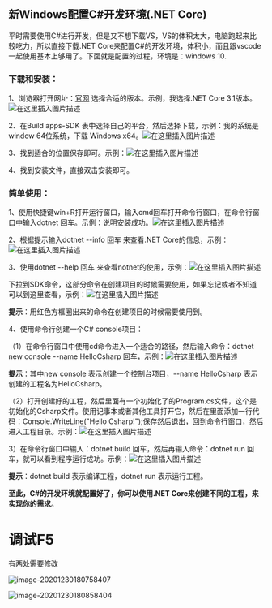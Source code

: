 ## 新Windows配置C#开发环境(.NET Core)

平时需要使用C#进行开发，但是又不想下载VS，VS的体积太大，电脑跑起来比较吃力，所以直接下载.NET Core来配置C#的开发环境，体积小，而且跟vscode一起使用基本上够用了。下面就是配置的过程，环境是：windows 10.

### 下载和安装：

1、浏览器打开网址：[官网](https://dotnet.microsoft.com/download/dotnet-core) 选择合适的版本。示例，我选择.NET Core 3.1版本。![在这里插入图片描述](C#VsCode配置.assets/20200528101812828.png)

2、在Build apps-SDK 表中选择自己的平台，然后选择下载，示例：我的系统是window 64位系统，下载 Windows x64。![在这里插入图片描述](C#VsCode配置.assets/20200528101841347.png)

3、找到适合的位置保存即可。示例：![在这里插入图片描述](C#VsCode配置.assets/20200528101859167.png)

4、找到安装文件，直接双击安装即可。

### 简单使用：

1、使用快捷键win+R打开运行窗口，输入cmd回车打开命令行窗口，在命令行窗口中输入dotnet 回车。示例：说明安装成功。![在这里插入图片描述](C#VsCode配置.assets/20200528101957215.png)

2、根据提示输入dotnet --info 回车 来查看.NET Core的信息，示例：![在这里插入图片描述](C#VsCode配置.assets/20200528102019529.png)

3、使用dotnet --help 回车 来查看notnet的使用，示例：![在这里插入图片描述](C#VsCode配置.assets/20200528102037467.png)

下拉到SDK命令，这部分命令在创建项目的时候需要使用，如果忘记或者不知道可以到这里查看，示例：![在这里插入图片描述](C#VsCode配置.assets/20200528102103878.png)

**提示**：用红色方框圈出来的命令在创建项目的时候需要使用到。

4、使用命令行创建一个C# console项目：

（1）在命令行窗口中使用cd命令进入一个适合的路径，然后输入命令：dotnet new console --name HelloCsharp 回车，示例：![在这里插入图片描述](C#VsCode配置.assets/20200528102131124.png)

**提示**：其中new console 表示创建一个控制台项目，--name HelloCsharp 表示创建的工程名为HelloCsharp。

（2）打开创建好的工程，然后里面有一个初始化了的Program.cs文件，这个是初始化的Csharp文件。使用记事本或者其他工具打开它，然后在里面添加一行代码：Console.WriteLine("Hello Csharp!");保存然后退出，回到命令行窗口，然后进入工程目录。示例：![在这里插入图片描述](C#VsCode配置.assets/20200528102152819.png)

3）在命令行窗口中输入：dotnet build 回车，然后再输入命令：dotnet run 回车，就可以看到程序运行成功。示例：![在这里插入图片描述](C#VsCode配置.assets/20200528102209722.png)

**提示**：dotnet build 表示编译工程，dotnet run 表示运行工程。

**至此，C#的开发环境就配置好了，你可以使用.NET Core来创建不同的工程，来实现你的需求**。



# 调试F5

有两处需要修改

![image-20201230180758407](C#VsCode配置.assets/image-20201230180758407.png)

![image-20201230180858404](C#VsCode配置.assets/image-20201230180858404.png)